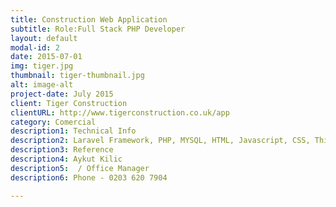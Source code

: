 ```yaml
---
title: Construction Web Application
subtitle: Role:Full Stack PHP Developer
layout: default
modal-id: 2
date: 2015-07-01
img: tiger.jpg
thumbnail: tiger-thumbnail.jpg
alt: image-alt
project-date: July 2015
client: Tiger Construction
clientURL: http://www.tigerconstruction.co.uk/app
category: Comercial 
description1: Technical Info
description2: Laravel Framework, PHP, MYSQL, HTML, Javascript, CSS, Third Party Libraries(Bootstrap, Datatable JQuery, Form Validation), Git, SSH,
description3: Reference
description4: Aykut Kilic
description5:  / Office Manager
description6: Phone - 0203 620 7904

---
```

